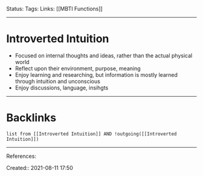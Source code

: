 Status: 
Tags: 
Links: [[MBTI Functions]]
___
# Introverted Intuition
- Focused on internal thoughts and ideas, rather than the actual physical world
- Reflect upon their environment, purpose, meaning
- Enjoy learning and researching, but information is mostly learned through intuition and unconscious
- Enjoy discussions, language, insihgts
___
# Backlinks
```dataview
list from [[Introverted Intuition]] AND !outgoing([[Introverted Intuition]])
```
___
References:

Created:: 2021-08-11 17:50
